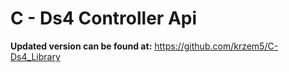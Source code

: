 # C - Ds4 Controller Api

**Updated version can be found at:** https://github.com/krzem5/C-Ds4_Library
